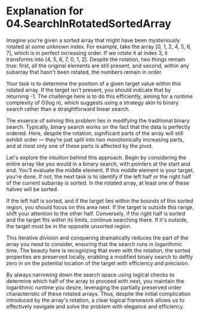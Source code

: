 # Explanation for 04.SearchInRotatedSortedArray

Imagine you're given a sorted array that might have been mysteriously rotated at some unknown index. For example, take the array [0, 1, 2, 4, 5, 6, 7], which is in perfect increasing order. If we rotate it at index 3, it transforms into [4, 5, 6, 7, 0, 1, 2]. Despite the rotation, two things remain true: first, all the original elements are still present, and second, within any subarray that hasn't been rotated, the numbers remain in order.

Your task is to determine the position of a given target value within this rotated array. If the target isn't present, you should indicate that by returning -1. The challenge here is to do this efficiently, aiming for a runtime complexity of O(log n), which suggests using a strategy akin to binary search rather than a straightforward linear search.

The essence of solving this problem lies in modifying the traditional binary search. Typically, binary search works on the fact that the data is perfectly ordered. Here, despite the rotation, significant parts of the array will still exhibit order — they’re just split into two monotonically increasing parts, and at most only one of these parts is affected by the pivot.

Let's explore the intuition behind this approach. Begin by considering the entire array like you would in a binary search, with pointers at the start and end. You’ll evaluate the middle element. If this middle element is your target, you're done. If not, the next task is to identify if the left half or the right half of the current subarray is sorted. In the rotated array, at least one of these halves will be sorted.

If the left half is sorted, and if the target lies within the bounds of this sorted region, you should focus on this area next. If the target is outside this range, shift your attention to the other half. Conversely, if the right half is sorted and the target fits within its limits, continue searching there. If it's outside, the target must be in the opposite unsorted region.

This iterative division and conquering dramatically reduces the part of the array you need to consider, ensuring that the search runs in logarithmic time. The beauty here is recognizing that even with the rotation, the sorted properties are preserved locally, enabling a modified binary search to deftly zero in on the potential location of the target with efficiency and precision.

By always narrowing down the search space using logical checks to determine which half of the array to proceed with next, you maintain the logarithmic runtime you desire, leveraging the partially preserved order characteristic of these rotated arrays. Thus, despite the initial complication introduced by the array's rotation, a clear logical framework allows us to effectively navigate and solve the problem with elegance and efficiency.